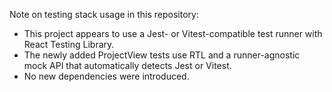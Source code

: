 Note on testing stack usage in this repository:
- This project appears to use a Jest- or Vitest-compatible test runner with React Testing Library.
- The newly added ProjectView tests use RTL and a runner-agnostic mock API that automatically detects Jest or Vitest.
- No new dependencies were introduced.